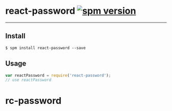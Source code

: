 # react-password [![spm version](http://spmjs.io/badge/react-password)](http://spmjs.io/package/react-password)

---



## Install

```
$ spm install react-password --save
```

## Usage

```js
var reactPassword = require('react-password');
// use reactPassword
```
# rc-password
